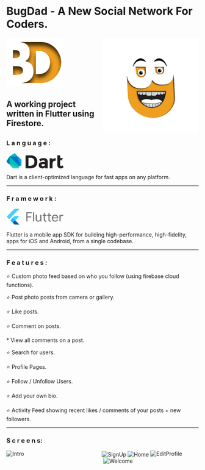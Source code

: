 # BugDad - A New Social Network For Coders.
<img src = "https://github.com/AchchuthaRengan/BugDad/blob/master/one.png" width = "150">
<img src="https://github.com/AchchuthaRengan/BugDad/blob/master/GIFS/bugdadnew.gif" align = "right" width="250" alt = "Dart">
<h2>A working project written in Flutter using Firestore.<h2>
<h3>L a n g u a g e :</h3>
<img src="https://github.com/AchchuthaRengan/BugDad/blob/master/dart.png" align = "center" width="150" alt = "Dart">
<p>Dart is a client-optimized language for fast apps on any platform.</p>
   <hr/>
<h3>F r a m e w o r k :</h3>
<img src="https://github.com/AchchuthaRengan/BugDad/blob/master/flutter-lockup-c13da9c9303e26b8d5fc208d2a1fa20c1ef47eb021ecadf27046dea04c0cebf6.png"  width="150" alt = "Flutter">
<p>Flutter is a mobile app SDK for building high-performance, high-fidelity, apps for iOS and Android, from a single codebase.</p>
   <hr/>
<h3>F e a t u r e s :</h3>
  <p>⭐ Custom photo feed based on who you follow (using firebase cloud functions).</p>
  <p>⭐ Post photo posts from camera or gallery.</p>
  <p>⭐ Like posts.</p>
  <p>⭐ Comment on posts.</p><p>* View all comments on a post.</p>
  <p>⭐ Search for users.</p>
  <p>⭐ Profile Pages.</p>
  <p>⭐ Follow / Unfollow Users.</p>
  <p>⭐ Add your own bio.</p>
  <p>⭐ Activity Feed showing recent likes / comments of your posts + new followers.</p>
  <hr/>
   <p>
   <h3>S c r e e n s: </h3>
   
  <img src="https://github.com/AchchuthaRengan/BugDad/blob/master/GIFS/Intro.gif" align="left" width="250" alt = "Intro">
   
   <img src="https://github.com/AchchuthaRengan/BugDad/blob/master/GIFS/SignUp.gif" align="center"  width="250" alt = "SignUp">
  
   <img src="https://github.com/AchchuthaRengan/BugDad/blob/master/GIFS/Welcome.gif" align="right"  width="250" alt = "Welcome">
   
   <img src="https://github.com/AchchuthaRengan/BugDad/blob/master/GIFS/Home.gif" align="center"  width="250" alt = "Home">
    
   <img src="https://github.com/AchchuthaRengan/BugDad/blob/master/GIFS/Editprofile.gif" align="cente"  width="250" alt = "EditProfile">
   </p>
   
